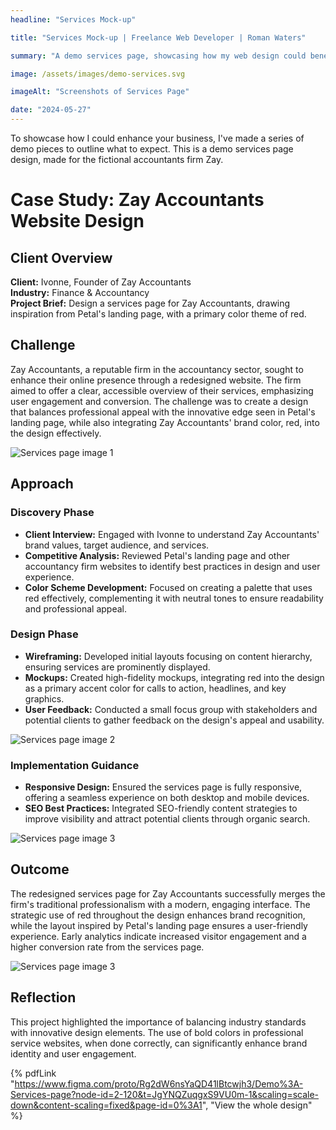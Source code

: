 ```yaml
---
headline: "Services Mock-up"

title: "Services Mock-up | Freelance Web Developer | Roman Waters"

summary: "A demo services page, showcasing how my web design could benefit your business."

image: /assets/images/demo-services.svg

imageAlt: "Screenshots of Services Page"

date: "2024-05-27"
---
```


To showcase how I could enhance your business, I've made a series of demo pieces to outline what to expect. This is a demo services page design, made for the fictional accountants firm Zay.

# Case Study: Zay Accountants Website Design

## Client Overview

**Client:** Ivonne, Founder of Zay Accountants  
**Industry:** Finance & Accountancy  
**Project Brief:** Design a services page for Zay Accountants, drawing inspiration from Petal's landing page, with a primary color theme of red.

## Challenge

Zay Accountants, a reputable firm in the accountancy sector, sought to enhance their online presence through a redesigned website. The firm aimed to offer a clear, accessible overview of their services, emphasizing user engagement and conversion. The challenge was to create a design that balances professional appeal with the innovative edge seen in Petal's landing page, while also integrating Zay Accountants' brand color, red, into the design effectively.

![Services page image 1](/assets/images/demo-services-1.webp)

## Approach

### Discovery Phase

- **Client Interview:** Engaged with Ivonne to understand Zay Accountants' brand values, target audience, and services.
- **Competitive Analysis:** Reviewed Petal's landing page and other accountancy firm websites to identify best practices in design and user experience.
- **Color Scheme Development:** Focused on creating a palette that uses red effectively, complementing it with neutral tones to ensure readability and professional appeal.

### Design Phase

- **Wireframing:** Developed initial layouts focusing on content hierarchy, ensuring services are prominently displayed.
- **Mockups:** Created high-fidelity mockups, integrating red into the design as a primary accent color for calls to action, headlines, and key graphics.
- **User Feedback:** Conducted a small focus group with stakeholders and potential clients to gather feedback on the design's appeal and usability.

![Services page image 2](/assets/images/demo-services-2.webp)

### Implementation Guidance

- **Responsive Design:** Ensured the services page is fully responsive, offering a seamless experience on both desktop and mobile devices.
- **SEO Best Practices:** Integrated SEO-friendly content strategies to improve visibility and attract potential clients through organic search.

![Services page image 3](/assets/images/demo-services-3.webp)

## Outcome

The redesigned services page for Zay Accountants successfully merges the firm's traditional professionalism with a modern, engaging interface. The strategic use of red throughout the design enhances brand recognition, while the layout inspired by Petal's landing page ensures a user-friendly experience. Early analytics indicate increased visitor engagement and a higher conversion rate from the services page.

![Services page image 3](/assets/images/demo-services-4.webp)

## Reflection

This project highlighted the importance of balancing industry standards with innovative design elements. The use of bold colors in professional service websites, when done correctly, can significantly enhance brand identity and user engagement.

{% pdfLink "https://www.figma.com/proto/Rg2dW6nsYaQD41lBtcwjh3/Demo%3A-Services-page?node-id=2-120&t=JgYNQZuqgxS9VU0m-1&scaling=scale-down&content-scaling=fixed&page-id=0%3A1", "View the whole design" %}
